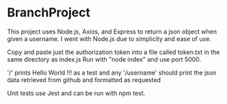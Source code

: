 # BranchProject
This project uses Node.js, Axios, and Express to return a json object when given a username.
I went with Node.js due to simplicity and ease of use.

Copy and paste just the authorization token into a file called token.txt in the same directory as index.js
Run with "node index" and use port 5000.

'/' prints Hello World !!! as a test and any '/username' should print the json data retrieved from github and formatted as requested
 
 Unit tests use Jest and can be run with npm test.
